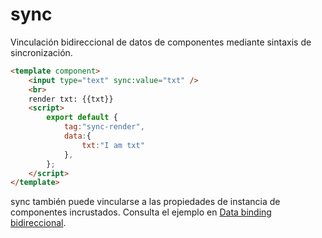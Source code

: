 # sync

Vinculación bidireccional de datos de componentes mediante sintaxis de sincronización.

<comp-viewer comp-name="sync-render">

```html
<template component>
    <input type="text" sync:value="txt" />
    <br>
    render txt: {{txt}}
    <script>
        export default {
            tag:"sync-render",
            data:{
                txt:"I am txt"
            },
        };
    </script>
</template>
```

</comp-viewer>

sync también puede vincularse a las propiedades de instancia de componentes incrustados. Consulta el ejemplo en [Data binding bidireccional](../../cases/sync.md).